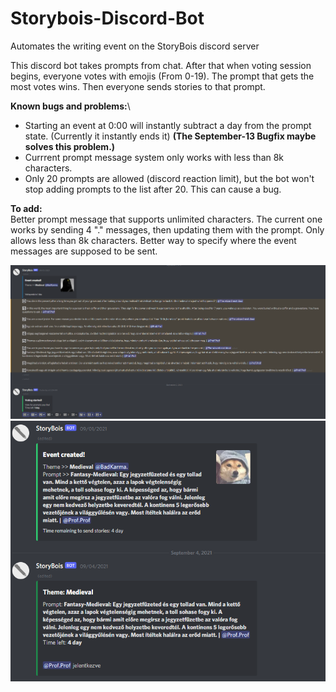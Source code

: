 # Storybois-Discord-Bot
Automates the writing event on the StoryBois discord server

This discord bot takes prompts from chat.
After that when voting session begins, everyone votes with emojis (From 0-19).
The prompt that gets the most votes wins.
Then everyone sends stories to that prompt.

**Known bugs and problems:**\
- Starting an event at 0:00 will instantly subtract a day from the prompt state. (Currently it instantly ends it) **(The September-13 Bugfix maybe solves this problem.)**
- Currrent prompt message system only works with less than 8k characters.
- Only 20 prompts are allowed (discord reaction limit), but the bot won't stop adding prompts to the list after 20. This can cause a bug.

**To add:**\
Better prompt message that supports unlimited characters. The current one works by sending 4 "." messages, then updating them with the prompt. Only allows less than 8k characters.
Better way to specify where the event messages are supposed to be sent.

![Bot in voting period](Images/image.png)
![Bot in story submission period](Images/image2.png)
